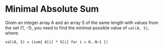 # Minimal Absolute Sum

Given an integer array A and an array S of the same length with values from the set {1, -1}, you need to find the minimal possible value of `val(A, S)`, where:

`val(A, S) = |sum{ A[i] * S[i] for i = 0..N−1 }|`

